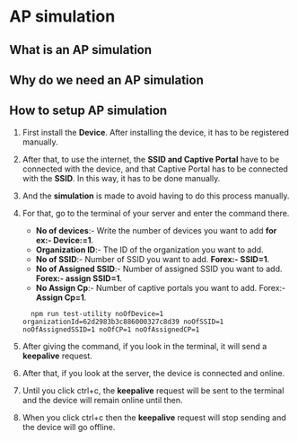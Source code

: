 # AP simulation 

## What is an AP simulation 
## Why do we need an AP simulation 
## How to setup AP simulation 
1. First install the **Device**. After installing the device, it has to be registered manually.
2. After that, to use the internet, the **SSID and Captive Portal** have to be connected with the device, and that Captive Portal has to be connected with the **SSID**. In this way, it has to be done manually.
3. And the **simulation** is made to avoid having to do this process manually.
4. For that, go to the terminal of your server and enter the command there.
   - **No of devices**:- Write the number of devices you want to add **for ex:- Device:=1**.
   - **Organization ID**:- The ID of the organization you want to add.
   - **No of SSID**:- Number of SSID you want to add. **Forex:- SSID=1**.
   - **No of Assigned SSID**:- Number of assigned SSID you want to add. **Forex:- assign SSID=1**.
   - **No Assign Cp**:- Number of captive portals you want to add. Forex:- **Assign Cp=1**.

   ```
     npm run test-utility noOfDevice=1 organizationId=62d2983b3c886000327c8d39 noOfSSID=1 noOfAssignedSSID=1 noOfCP=1 noOfAssignedCP=1
   ```
   
5. After giving the command, if you look in the terminal, it will send a **keepalive** request.
6. After that, if you look at the server, the device is connected and online.
7. Until you click ctrl+c, the **keepalive** request will be sent to the terminal and the device will remain online until then.
8. When you click ctrl+c then the **keepalive** request will stop sending and the device will go offline.












































































































































